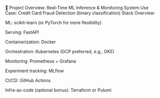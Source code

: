 🧠 Project Overview: Real-Time ML Inference & Monitoring System
Use Case: Credit Card Fraud Detection (binary classification)
Stack Overview:

ML: scikit-learn (or PyTorch for more flexibility)

Serving: FastAPI

Containerization: Docker

Orchestration: Kubernetes (GCP preferred, e.g., GKE)

Monitoring: Prometheus + Grafana

Experiment tracking: MLflow

CI/CD: GitHub Actions

Infra-as-code (optional bonus): Terraform or Pulumi